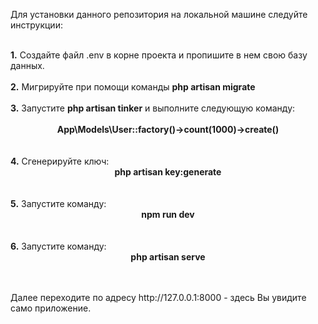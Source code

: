 <p>Для установки данного репозитория на локальной машине следуйте инструкции:</p><br/>
<b>1.</b> Создайте файл .env в корне проекта и пропишите в нем свою базу данных.<br/><br/>
<b>2.</b> Мигрируйте при помощи команды <b>php artisan migrate</b><br/><br/>
<b>3.</b> Запустите <b>php artisan tinker</b> и выполните следующую команду: <br/><br/>
<center><b>App\Models\User::factory()->count(1000)->create()</b></center><br/><br/>
<b>4.</b> Сгенерируйте ключ:<br/>
<center><b>php artisan key:generate</b></center><br/><br/>
<b>5.</b> Запустите команду:<br/>
<center><b>npm run dev</b></center><br/><br/>
<b>6.</b> Запустите команду:<br/>
<center><b>php artisan serve</b></center><br/><br/>
<p>Далее переходите по адресу http://127.0.0.1:8000 - здесь Вы увидите само приложение.</p>
